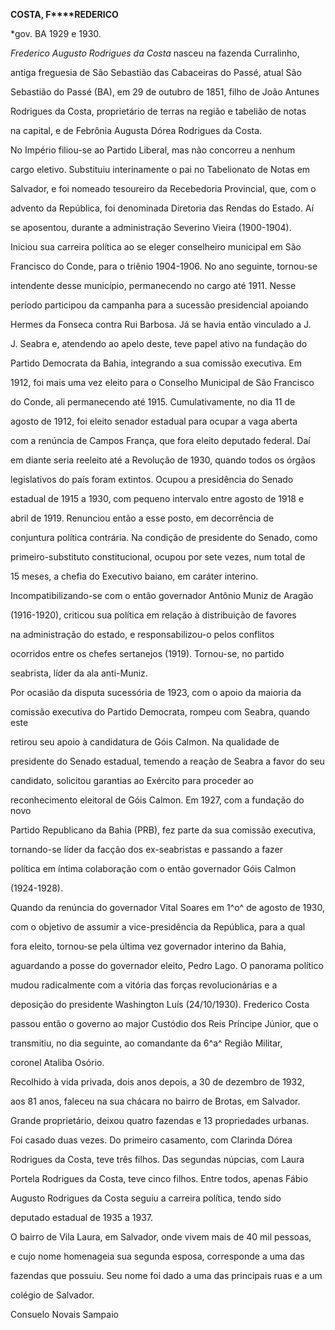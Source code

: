 **COSTA, F****REDERICO**



\*gov. BA 1929 e 1930.



*Frederico Augusto Rodrigues da Costa* nasceu na fazenda Curralinho,

antiga freguesia de São Sebastião das Cabaceiras do Passé, atual São

Sebastião do Passé (BA), em 29 de outubro de 1851, filho de João Antunes

Rodrigues da Costa, proprietário de terras na região e tabelião de notas

na capital, e de Febrônia Augusta Dórea Rodrigues da Costa.



No Império filiou-se ao Partido Liberal, mas não concorreu a nenhum

cargo eletivo. Substituiu interinamente o pai no Tabelionato de Notas em

Salvador, e foi nomeado tesoureiro da Recebedoria Provincial, que, com o

advento da República, foi denominada Diretoria das Rendas do Estado. Aí

se aposentou, durante a administração Severino Vieira (1900-1904).



Iniciou sua carreira política ao se eleger conselheiro municipal em São

Francisco do Conde, para o triênio 1904-1906. No ano seguinte, tornou-se

intendente desse município, permanecendo no cargo até 1911. Nesse

período participou da campanha para a sucessão presidencial apoiando

Hermes da Fonseca contra Rui Barbosa. Já se havia então vinculado a J.

J. Seabra e, atendendo ao apelo deste, teve papel ativo na fundação do

Partido Democrata da Bahia, integrando a sua comissão executiva. Em

1912, foi mais uma vez eleito para o Conselho Municipal de São Francisco

do Conde, ali permanecendo até 1915. Cumulativamente, no dia 11 de

agosto de 1912, foi eleito senador estadual para ocupar a vaga aberta

com a renúncia de Campos França, que fora eleito deputado federal. Daí

em diante seria reeleito até a Revolução de 1930, quando todos os órgãos

legislativos do país foram extintos. Ocupou a presidência do Senado

estadual de 1915 a 1930, com pequeno intervalo entre agosto de 1918 e

abril de 1919. Renunciou então a esse posto, em decorrência de

conjuntura política contrária. Na condição de presidente do Senado, como

primeiro-substituto constitucional, ocupou por sete vezes, num total de

15 meses, a chefia do Executivo baiano, em caráter interino.



Incompatibilizando-se com o então governador Antônio Muniz de Aragão

(1916-1920), criticou sua política em relação à distribuição de favores

na administração do estado, e responsabilizou-o pelos conflitos

ocorridos entre os chefes sertanejos (1919). Tornou-se, no partido

seabrista, líder da ala anti-Muniz.



Por ocasião da disputa sucessória de 1923, com o apoio da maioria da

comissão executiva do Partido Democrata, rompeu com Seabra, quando este

retirou seu apoio à candidatura de Góis Calmon. Na qualidade de

presidente do Senado estadual, temendo a reação de Seabra a favor do seu

candidato, solicitou garantias ao Exército para proceder ao

reconhecimento eleitoral de Góis Calmon. Em 1927, com a fundação do novo

Partido Republicano da Bahia (PRB), fez parte da sua comissão executiva,

tornando-se líder da facção dos ex-seabristas e passando a fazer

política em íntima colaboração com o então governador Góis Calmon

(1924-1928).



Quando da renúncia do governador Vital Soares em 1^o^ de agosto de 1930,

com o objetivo de assumir a vice-presidência da República, para a qual

fora eleito, tornou-se pela última vez governador interino da Bahia,

aguardando a posse do governador eleito, Pedro Lago. O panorama político

mudou radicalmente com a vitória das forças revolucionárias e a

deposição do presidente Washington Luís (24/10/1930). Frederico Costa

passou então o governo ao major Custódio dos Reis Príncipe Júnior, que o

transmitiu, no dia seguinte, ao comandante da 6^a^ Região Militar,

coronel Ataliba Osório.



Recolhido à vida privada, dois anos depois, a 30 de dezembro de 1932,

aos 81 anos, faleceu na sua chácara no bairro de Brotas, em Salvador.

Grande proprietário, deixou quatro fazendas e 13 propriedades urbanas.



Foi casado duas vezes. Do primeiro casamento, com Clarinda Dórea

Rodrigues da Costa, teve três filhos. Das segundas núpcias, com Laura

Portela Rodrigues da Costa, teve cinco filhos. Entre todos, apenas Fábio

Augusto Rodrigues da Costa seguiu a carreira política, tendo sido

deputado estadual de 1935 a 1937.



O bairro de Vila Laura, em Salvador, onde vivem mais de 40 mil pessoas,

e cujo nome homenageia sua segunda esposa, corresponde a uma das

fazendas que possuiu. Seu nome foi dado a uma das principais ruas e a um

colégio de Salvador.



Consuelo Novais Sampaio



